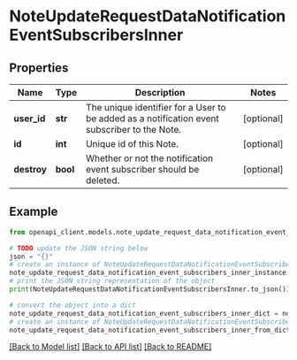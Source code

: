 # NoteUpdateRequestDataNotificationEventSubscribersInner


## Properties

Name | Type | Description | Notes
------------ | ------------- | ------------- | -------------
**user_id** | **str** | The unique identifier for a User to be added as a notification event subscriber to the Note. | [optional] 
**id** | **int** | Unique id of this Note. | [optional] 
**destroy** | **bool** | Whether or not the notification event subscriber should be deleted. | [optional] 

## Example

```python
from openapi_client.models.note_update_request_data_notification_event_subscribers_inner import NoteUpdateRequestDataNotificationEventSubscribersInner

# TODO update the JSON string below
json = "{}"
# create an instance of NoteUpdateRequestDataNotificationEventSubscribersInner from a JSON string
note_update_request_data_notification_event_subscribers_inner_instance = NoteUpdateRequestDataNotificationEventSubscribersInner.from_json(json)
# print the JSON string representation of the object
print(NoteUpdateRequestDataNotificationEventSubscribersInner.to_json())

# convert the object into a dict
note_update_request_data_notification_event_subscribers_inner_dict = note_update_request_data_notification_event_subscribers_inner_instance.to_dict()
# create an instance of NoteUpdateRequestDataNotificationEventSubscribersInner from a dict
note_update_request_data_notification_event_subscribers_inner_from_dict = NoteUpdateRequestDataNotificationEventSubscribersInner.from_dict(note_update_request_data_notification_event_subscribers_inner_dict)
```
[[Back to Model list]](../README.md#documentation-for-models) [[Back to API list]](../README.md#documentation-for-api-endpoints) [[Back to README]](../README.md)


